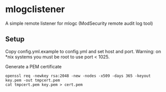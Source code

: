 # mlogclistener
A simple remote listener for mlogc (ModSecurity remote audit log tool)

## Setup
Copy config.yml.example to config.yml and set host and port.
Warning: on \*nix systems you must be root to use port < 1025.

Generate a PEM certificate
```shell
openssl req -newkey rsa:2048 -new -nodes -x509 -days 365 -keyout key.pem -out tmpcert.pem
cat tmpcert.pem key.pem > cert.pem
```